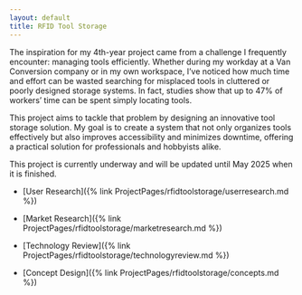 ```yaml
---
layout: default
title: RFID Tool Storage
---
```

The inspiration for my 4th-year project came from a challenge I frequently encounter: managing tools efficiently. Whether during my workday at a Van Conversion company or in my own workspace, I’ve noticed how much time and effort can be wasted searching for misplaced tools in cluttered or poorly designed storage systems. In fact, studies show that up to 47% of workers’ time can be spent simply locating tools.

This project aims to tackle that problem by designing an innovative tool storage solution. My goal is to create a system that not only organizes tools effectively but also improves accessibility and minimizes downtime, offering a practical solution for professionals and hobbyists alike.

This project is currently underway and will be updated until May 2025 when it is finished.

- [User Research]({% link ProjectPages/rfidtoolstorage/userresearch.md %})
  
- [Market Research]({% link ProjectPages/rfidtoolstorage/marketresearch.md %})
  
- [Technology Review]({% link ProjectPages/rfidtoolstorage/technologyreview.md %})
  
- [Concept Design]({% link ProjectPages/rfidtoolstorage/concepts.md %})

